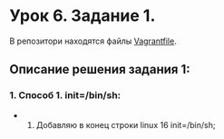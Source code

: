 # Урок 6. Задание 1.
В репозитори находятся файлы [Vagrantfile](Vagrantfile).
## Описание решения задания 1:
### 1. Способ 1. init=/bin/sh:
* 1. Добавляю в конец строки linux 16 init=/bin/sh;
